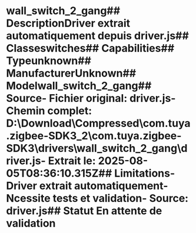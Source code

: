 # wall_switch_2_gang##  DescriptionDriver extrait automatiquement depuis driver.js##  Classeswitches##  Capabilities##  Typeunknown##  ManufacturerUnknown##  Modelwall_switch_2_gang##  Source- **Fichier original**: driver.js- **Chemin complet**: D:\Download\Compressed\com.tuya.zigbee-SDK3_2\com.tuya.zigbee-SDK3\drivers\wall_switch_2_gang\driver.js- **Extrait le**: 2025-08-05T08:36:10.315Z##  Limitations- Driver extrait automatiquement- Ncessite tests et validation- Source: driver.js##  Statut En attente de validation